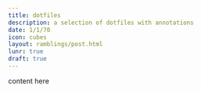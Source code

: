 ```yaml
---
title: dotfiles
description: a selection of dotfiles with annotations
date: 1/1/70
icon: cubes
layout: ramblings/post.html
lunr: true
draft: true
---
```

content here
